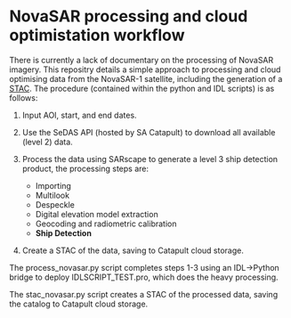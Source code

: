 # NovaSAR processing and cloud optimistation workflow

There is currently a lack of documentary on the processing of NovaSAR imagery. This repositry details a simple approach to processing and cloud optimising data from the NovaSAR-1 satellite, including the generation of a [STAC](https://github.com/radiantearth/stac-spec). The procedure (contained within the python and IDL scripts) is as follows:

1. Input AOI, start, and end dates.
2. Use the SeDAS API (hosted by SA Catapult) to download all available (level 2) data. 
3. Process the data using SARscape to generate a level 3 ship detection product, the processing steps are:  

    * Importing
    * Multilook 
    * Despeckle
    * Digital elevation model extraction
    * Geocoding and radiometric calibration
    * **Ship Detection**

4. Create a STAC of the data, saving to Catapult cloud storage.

The process_novasar.py script completes steps 1-3 using an IDL->Python bridge to deploy IDLSCRIPT_TEST.pro, which does the heavy processing.

The stac_novasar.py script creates a STAC of the processed data, saving the catalog to Catapult cloud storage.